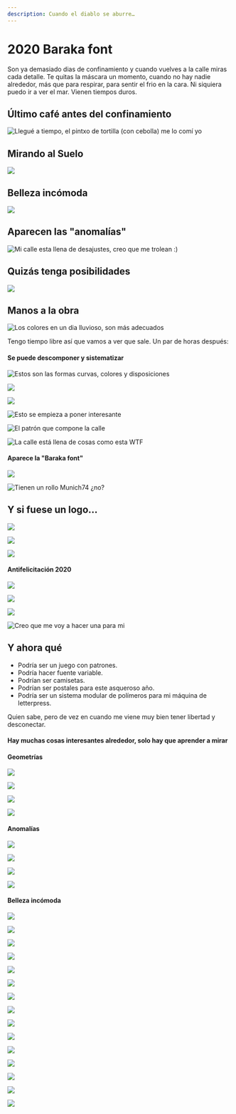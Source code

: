 ```yaml
---
description: Cuando el diablo se aburre…
---
```


# 2020 Baraka font

Son ya demasiado dias de confinamiento y cuando vuelves a la calle miras cada detalle. Te quitas la máscara un momento, cuando no hay nadie alrededor, más que para respirar, para sentir el frio en la cara. Ni siquiera puedo ir a ver el mar. Vienen tiempos duros.

## Último café antes del confinamiento

![Llegu&#xE9; a tiempo, el pintxo de tortilla \(con cebolla\) me lo com&#xED; yo](../.gitbook/assets/_mg_4950.jpg)

## Mirando al Suelo

![](../.gitbook/assets/_mg_4908.jpg)

## Belleza incómoda

![](../.gitbook/assets/_mg_4931%20%281%29.jpg)

## Aparecen las "anomalías"

![Mi calle esta llena de desajustes, creo que me trolean :\)](../.gitbook/assets/_mg_4920%20%281%29.jpg)

##  Quizás tenga posibilidades

![](../.gitbook/assets/_mg_4949.jpg)

## Manos a la obra

![Los colores en un dia lluvioso, son m&#xE1;s adecuados](../.gitbook/assets/fotos-con-el-movil.png)

Tengo tiempo libre así que vamos a ver que sale. Un par de horas después:

#### Se puede descomponer y sistematizar

![Estos son las formas curvas, colores y disposiciones](../.gitbook/assets/formas-curvas.png)

![](../.gitbook/assets/formas-rectas.png)

![](../.gitbook/assets/colores.png)

![Esto se empieza a poner interesante](../.gitbook/assets/formas-complejas.png)

![El patr&#xF3;n que compone la calle](../.gitbook/assets/calle.png)

![La calle est&#xE1; llena de cosas como esta WTF](../.gitbook/assets/calle-toc.png)

#### Aparece la "Baraka font"

![](../.gitbook/assets/baraka.png)

![Tienen un rollo Munich74 &#xBF;no?](../.gitbook/assets/baraka-numbers.png)

## Y si fuese un logo…

![](../.gitbook/assets/baraka1.png)

![](../.gitbook/assets/baraka2.png)

![](../.gitbook/assets/baraka3.png)

#### Antifelicitación 2020

![](../.gitbook/assets/fuck2020.png)

![](../.gitbook/assets/pikutara2020.png)

![](../.gitbook/assets/puto2020.png)

![Creo que me voy a hacer una para mi](../.gitbook/assets/baraka-shirt.gif)

## Y ahora qué

* Podría ser un juego con patrones.
* Podría hacer fuente variable.
* Podrían ser camisetas.
* Podrían ser postales para este asqueroso año.
* Podría ser un sistema modular de polímeros para mi máquina de letterpress.

Quien sabe, pero de vez en cuando me viene muy bien tener libertad y desconectar.

#### Hay muchas cosas interesantes alrededor, solo hay que aprender a mirar

#### Geometrías

![](../.gitbook/assets/_mg_4945.jpg)

![](../.gitbook/assets/_mg_4924.jpg)

![](../.gitbook/assets/_mg_4911.jpg)

![](../.gitbook/assets/_mg_4913.jpg)

#### Anomalías

![](../.gitbook/assets/_mg_4921.jpg)

![](../.gitbook/assets/_mg_4912.jpg)

![](../.gitbook/assets/_mg_4916.jpg)

![](../.gitbook/assets/_mg_4919%20%281%29.jpg)

#### Belleza incómoda

![](../.gitbook/assets/_mg_4910.jpg)

![](../.gitbook/assets/_mg_4914.jpg)

![](../.gitbook/assets/_mg_4923.jpg)

![](../.gitbook/assets/_mg_4918.jpg)

![](../.gitbook/assets/_mg_4922.jpg)

![](../.gitbook/assets/_mg_4929.jpg)

![](../.gitbook/assets/_mg_4936.jpg)

![](../.gitbook/assets/_mg_4932.jpg)

![](../.gitbook/assets/_mg_4934.jpg)

![](../.gitbook/assets/_mg_4938.jpg)

![](../.gitbook/assets/_mg_4940.jpg)

![](../.gitbook/assets/_mg_4941.jpg)

![](../.gitbook/assets/_mg_4946.jpg)

![](../.gitbook/assets/_mg_4947.jpg)

![](../.gitbook/assets/_mg_4948.jpg)





